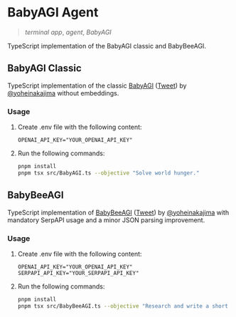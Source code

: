 # BabyAGI Agent

> _terminal app_, _agent_, _BabyAGI_

TypeScript implementation of the BabyAGI classic and BabyBeeAGI.

## BabyAGI Classic

TypeScript implementation of the classic [BabyAGI](https://github.com/yoheinakajima/babyagi/blob/main/classic/babyagi.py) ([Tweet](https://twitter.com/yoheinakajima/status/1640934493489070080)) by [@yoheinakajima](https://twitter.com/yoheinakajima) without embeddings.

### Usage

1. Create .env file with the following content:

   ```
   OPENAI_API_KEY="YOUR_OPENAI_API_KEY"
   ```

2. Run the following commands:

   ```sh
   pnpm install
   pnpm tsx src/BabyAGI.ts --objective "Solve world hunger."
   ```

## BabyBeeAGI

TypeScript implementation of [BabyBeeAGI](https://github.com/yoheinakajima/babyagi/blob/main/classic/BabyBeeAGI.py) ([Tweet](https://twitter.com/yoheinakajima/status/1652732735344246784)) by [@yoheinakajima](https://twitter.com/yoheinakajima) with mandatory SerpAPI usage and a minor JSON parsing improvement.

### Usage

1. Create .env file with the following content:

   ```
   OPENAI_API_KEY="YOUR_OPENAI_API_KEY"
   SERPAPI_API_KEY="YOUR_SERPAPI_API_KEY"
   ```

2. Run the following commands:

   ```sh
   pnpm install
   pnpm tsx src/BabyBeeAGI.ts --objective "Research and write a short text about the BabyAGI project"
   ```
